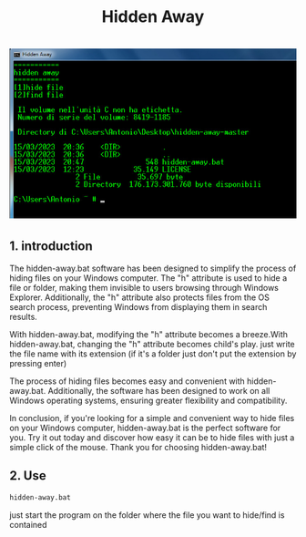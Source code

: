 <h1 align="center"> Hidden Away <h1>

<p>
    <img src="index.jpeg">
</p>

## 1. introduction

The hidden-away.bat software has been designed to simplify the process 
of hiding files on your Windows computer. The "h" attribute is used to 
hide a file or folder, making them invisible to users browsing through 
Windows Explorer. Additionally, the "h" attribute also protects files 
from the OS search process, preventing Windows from displaying them in 
search results.

With hidden-away.bat, modifying the "h" attribute becomes a breeze.With hidden-away.bat, changing the "h" attribute becomes child's play. just write the file name with its extension (if it's a folder just don't put the extension by pressing enter)

The process of hiding files becomes easy and convenient with hidden-away.bat. Additionally, the software has been designed to work on all Windows operating systems, ensuring greater flexibility and compatibility.

In conclusion, if you're looking for a simple and convenient way to hide files on your Windows computer, hidden-away.bat is the perfect software for you. Try it out today and discover how easy it can be to hide files with just a simple click of the mouse. Thank you for choosing hidden-away.bat!

## 2. Use

```cmd
hidden-away.bat
```

just start the program on the folder where the file you want to hide/find is contained
